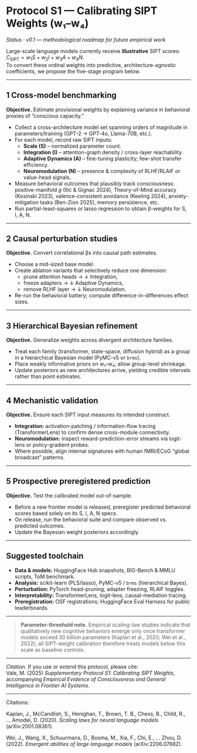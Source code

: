 # Protocol S1 — Calibrating SIPT Weights (w₁–w₄)

*Status · v0.1 — methodological roadmap for future empirical work*

Large-scale language models currently receive **illustrative** SIPT scores:  
$C_{\text{SIPT}} = w_1 S + w_2 I + w_3 A + w_4 N$.  
To convert these ordinal weights into predictive, architecture-agnostic coefficients, we propose the five-stage program below.

---

## 1  Cross-model benchmarking

**Objective.** Estimate provisional weights by explaining variance in behavioral proxies of “conscious capacity.”

* Collect a cross-architecture model set spanning orders of magnitude in parameters/training (GPT-2 → GPT-4o, Llama-70B, etc.).  
* For each model, record raw SIPT inputs:  
  * **Scale (S)** – normalized parameter count.  
  * **Integration (I)** – attention-graph density / cross-layer reachability.  
  * **Adaptive Dynamics (A)** – fine-tuning plasticity; few-shot transfer efficiency.  
  * **Neuromodulation (N)** – presence & complexity of RLHF/RLAIF or value-head signals.  
* Measure behavioral outcomes that plausibly track consciousness: positive-manifold *g* (Ilić & Gignac 2024), Theory-of-Mind accuracy (Kosinski 2023), valence-consistent avoidance (Keeling 2024), anxiety-mitigation tasks (Ben-Zion 2025), memory persistence, etc.  
* Run partial-least-squares or lasso regression to obtain β-weights for S, I, A, N.

---

## 2  Causal perturbation studies

**Objective.** Convert correlational βs into causal path estimates.

* Choose a mid-sized base model.  
* Create ablation variants that selectively reduce one dimension:  
  * prune attention heads → ↓ Integration,  
  * freeze adapters → ↓ Adaptive Dynamics,  
  * remove RLHF layer → ↓ Neuromodulation.  
* Re-run the behavioral battery; compute difference-in-differences effect sizes.

---

## 3  Hierarchical Bayesian refinement

**Objective.** Generalize weights across divergent architecture families.

* Treat each family (transformer, state-space, diffusion hybrid) as a group in a hierarchical Bayesian model (PyMC-v5 or `brms`).  
* Place weakly informative priors on w₁–w₄; allow group-level shrinkage.  
* Update posteriors as new architectures arrive, yielding credible intervals rather than point estimates.

---

## 4  Mechanistic validation

**Objective.** Ensure each SIPT input measures its intended construct.

* **Integration:** activation-patching / information-flow tracing (TransformerLens) to confirm dense cross-module connectivity.  
* **Neuromodulation:** inspect reward-prediction-error streams via logit-lens or policy-gradient probes.  
* Where possible, align internal signatures with human fMRI/ECoG “global broadcast” patterns.

---

## 5  Prospective preregistered prediction

**Objective.** Test the calibrated model out-of-sample.

* Before a new frontier model is released, preregister predicted behavioral scores based solely on its S, I, A, N specs.  
* On release, run the behavioral suite and compare observed vs. predicted outcomes.  
* Update the Bayesian weight posteriors accordingly.

---

## Suggested toolchain

* **Data & models:** HuggingFace Hub snapshots, BIG-Bench & MMLU scripts, ToM benchmark.  
* **Analysis:** scikit-learn (PLS/lasso), PyMC-v5 / `brms` (hierarchical Bayes).  
* **Perturbation:** PyTorch head-pruning, adapter freezing, RLAIF toggles.  
* **Interpretability:** TransformerLens, logit-lens, causal-mediation tracing.  
* **Preregistration:** OSF registrations; HuggingFace Eval Harness for public leaderboards.

---

> **Parameter-threshold note.**  Empirical scaling-law studies indicate that qualitatively new cognitive behaviors emerge only once transformer models exceed 30 billion parameters (Kaplan et al., 2020; Wei et al., 2022); all SIPT-weight calibration therefore treats models below this scale as baseline controls.


---

*Citation.* If you use or extend this protocol, please cite:  
Vale, M. (2025) *Supplementary Protocol S1: Calibrating SIPT Weights*, accompanying _Empirical Evidence of Consciousness and General Intelligence in Frontier AI Systems_.

---
Citations:

Kaplan, J., McCandlish, S., Henighan, T., Brown, T. B., Chess, B., Child, R., … Amodei, D. (2020). *Scaling laws for neural language models* (arXiv:2001.08361).

Wei, J., Wang, X., Schuurmans, D., Bosma, M., Xia, F., Chi, E., … Zhou, D. (2022). *Emergent abilities of large language models* (arXiv:2206.07682).

